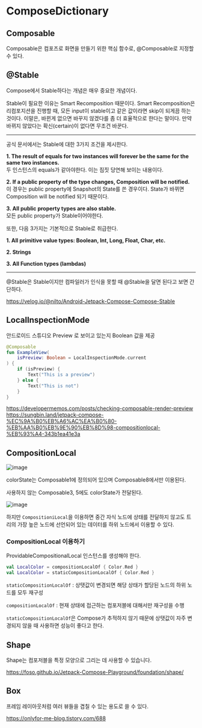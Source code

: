 # ComposeDictionary
## Composable
Composable은 컴포즈로 화면을 만들기 위한 핵심 함수로, @Composable로 지정할 수 있다.

## @Stable
Compose에서 Stable하다는 개념은 매우 중요한 개념이다.

Stable이 필요한 이유는 Smart Recomposition 때문이다. Smart Recomposition은 리컴포지션을 진행할 때, 모든 input이 stable이고 같은 값이라면 skip이 되게끔 하는 것이다. 이말은, 바뀐게 없으면 바꾸지 않겠다를 좀 더 효율적으로 한다는 말이다. 만약 바뀌지 않았다는 확신(certain)이 없다면 무조건 바꾼다.

---

공식 문서에서는 Stable에 대한 3가지 조건을 제시한다.

**1. The result of equals for two instances will forever be the same for the same two instances.**   
두 인스턴스의 equals가 같아야한다. 이는 짐짓 당연해 보이는 내용이다.

**2. If a public property of the type changes, Composition will be notified.**   
이 경우는 public property에 Snapshot의 State를 쓴 경우이다. State가 바뀌면 Composition will be notified 되기 때문이다.

**3. All public property types are also stable.**   
모든 public property가 Stable이어야한다.

또한, 다음 3가지는 기본적으로 Stable로 취급한다.

**1. All primitive value types: Boolean, Int, Long, Float, Char, etc.**

**2. Strings**

**3. All Function types (lambdas)**

---

@Stable은 Stable이지만 컴파일러가 인식을 못할 때 @Stable을 달면 된다고 보면 간단하다.

https://velog.io/@nilto/Android-Jetpack-Compose-Compose-Stable

## LocalInspectionMode
안드로이드 스튜디오 Preview 로 보이고 있는지 Boolean 값을 제공   

```kotlin
@Composable
fun ExampleView(
    isPreview: Boolean = LocalInspectionMode.current
) {
    if (isPreview) {
        Text("This is a preview")
    } else {
        Text("This is not")
    }
}
```

https://developermemos.com/posts/checking-composable-render-preview   
https://sungbin.land/jetpack-compose-%EC%9A%B0%EB%A6%AC%EA%B0%80-%EB%AA%B0%EB%9E%90%EB%8D%98-compositionlocal-%EB%93%A4-343b1ea41e3a

## CompositionLocal
![image](https://github.com/jinukeu/ComposeDictionary/assets/81678959/566b0ba1-cceb-4463-938a-87198a862226)

colorState는 Composable1에 정의되어 있으며 Composable8에서만 이용된다.

사용하지 않는 Composable3, 5에도 colorState가 전달된다.

![image](https://github.com/jinukeu/ComposeDictionary/assets/81678959/b3083e87-e32b-4bf3-9248-4ca8121a5d61)

하지만 `CompositioniLocal`을 이용하면 중간 자식 노드에 상태를 전달하지 않고도 트리의 가장 높은 노드에 선언되어 있는 데이터를 하위 노드에서 이용할 수 있다.

### CompositionLocal 이용하기
ProvidableCompositionalLocal 인스턴스를 생성해야 한다.
```kotlin
val LocalColor = compositionLocalOf { Color.Red }
val LocalColor = staticCompositionLocalOf { Color.Red }
```

`staticCompositionLocalOf` : 상탯값이 변경되면 해당 상태가 할당된 노드의 하위 노드를 모두 재구성     

`compositionLocalOf` : 현재 상태에 접근하는 컴포저블에 대해서만 재구성을 수행   

`staticCompositionLocalOf`은 Compose가 추적하지 않기 때문에 상탯값이 자주 변경되지 않을 때 사용하면 성능이 좋다고 한다.   


## Shape
Shape는 컴포저블을 특정 모양으로 그리는 데 사용할 수 있습니다.

https://foso.github.io/Jetpack-Compose-Playground/foundation/shape/

## Box
프레임 레이아웃처럼 여러 뷰들을 겹칠 수 있는 용도로 쓸 수 있다.

https://onlyfor-me-blog.tistory.com/688
